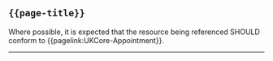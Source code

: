 ## <code>{{page-title}}</code>

Where possible, it is expected that the resource being referenced SHOULD conform to {{pagelink:UKCore-Appointment}}.

---